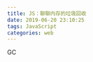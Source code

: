 ```yaml
---
title: JS：聊聊内存的垃圾回收
date: 2019-06-20 23:10:25
tags: JavaScript
categories: web
---
```


GC

<!-- more -->
